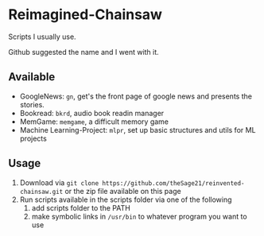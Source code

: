 Reimagined-Chainsaw
===================

Scripts I usually use.

Github suggested the name and I went with it.

Available
---------

- GoogleNews: `gn`, get's the front page of google news and presents the stories.
- Bookread: `bkrd`, audio book readin manager
- MemGame: `memgame`, a difficult memory game
- Machine Learning-Project: `mlpr`, set up basic structures and utils for ML projects


Usage
-----

1. Download via `git clone https://github.com/theSage21/reinvented-chainsaw.git` or the zip file available on this page
2. Run scripts available in the scripts folder via one of the following
    1. add scripts folder to the PATH
    2. make symbolic links in `/usr/bin` to whatever program you want to use
